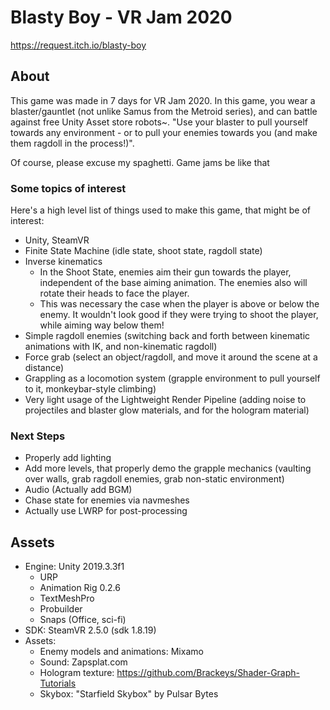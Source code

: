 # Blasty Boy - VR Jam 2020

https://request.itch.io/blasty-boy

## About 
This game was made in 7 days for VR Jam 2020. In this game, you wear a blaster/gauntlet (not unlike Samus from the Metroid series), and can battle against free Unity Asset store robots~. "Use your blaster to pull yourself towards any environment - or to pull your enemies towards you (and make them ragdoll in the process!)".

Of course, please excuse my spaghetti. Game jams be like that

### Some topics of interest

Here's a high level list of things used to make this game, that might be of interest:
* Unity, SteamVR 
* Finite State Machine (idle state, shoot state, ragdoll state)
* Inverse kinematics 
  * In the Shoot State, enemies aim their gun towards the player, independent of the base aiming animation. The enemies also will rotate their heads to face the player. 
  * This was necessary the case when the player is above or below the enemy. It wouldn't look good if they were trying to shoot the player, while aiming way below them!
* Simple ragdoll enemies (switching back and forth between kinematic animations with IK, and non-kinematic ragdoll)
* Force grab (select an object/ragdoll, and move it around the scene at a distance)
* Grappling as a locomotion system (grapple environment to pull yourself to it, monkeybar-style climbing)
* Very light usage of the Lightweight Render Pipeline (adding noise to projectiles and blaster glow materials, and for the hologram material) 

### Next Steps

* Properly add lighting
* Add more levels, that properly demo the grapple mechanics (vaulting over walls, grab ragdoll enemies, grab non-static environment)
* Audio (Actually add BGM)
* Chase state for enemies via navmeshes
* Actually use LWRP for post-processing

## Assets

* Engine: Unity 2019.3.3f1
	* URP
	* Animation Rig 0.2.6
	* TextMeshPro
	* Probuilder
	* Snaps (Office, sci-fi)
* SDK: SteamVR 2.5.0 (sdk 1.8.19)
* Assets:
	* Enemy models and animations: Mixamo
	* Sound: Zapsplat.com
	* Hologram texture: https://github.com/Brackeys/Shader-Graph-Tutorials
	* Skybox: "Starfield Skybox" by Pulsar Bytes

